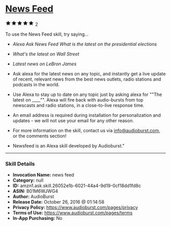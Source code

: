 # [News Feed](http://alexa.amazon.com/#skills/amzn1.ask.skill.26052e1b-6021-44a4-9d19-0cf18dd1fd8c)
![5 stars](../../images/ic_star_black_18dp_1x.png)![5 stars](../../images/ic_star_black_18dp_1x.png)![5 stars](../../images/ic_star_black_18dp_1x.png)![5 stars](../../images/ic_star_black_18dp_1x.png)![5 stars](../../images/ic_star_black_18dp_1x.png) 2

To use the News Feed skill, try saying...

* *Alexa Ask News Feed What is the latest on the presidential elections*

* *What's the latest on Wall Street*

* *Latest news on LeBron James*

- Ask alexa for the latest news on any topic, and instantly get a live update of recent, relevant news from the best news outlets, radio stations and podcasts in the world.  
- Use Alexa to stay up to date on any topic just by asking alexa for ""The latest on ____"".  Alexa will fire back with audio-bursts from top newscasts and radio stations, in a close-to-live response time.

- An email address is required during installation for personalization and updates - we will not use your email for any other reason.
- For more information on the skill, contact us via info@audioburst.com, or the comments section!
- Newsfeed is an Alexa skill developed by Audioburst."

***

### Skill Details

* **Invocation Name:** news feed
* **Category:** null
* **ID:** amzn1.ask.skill.26052e1b-6021-44a4-9d19-0cf18dd1fd8c
* **ASIN:** B01M6WJWG4
* **Author:** AudioBurst
* **Release Date:** October 26, 2016 @ 01:14:58
* **Privacy Policy:** https://www.audioburst.com/pages/privacy
* **Terms of Use:** https://www.audioburst.com/pages/terms
* **In-App Purchasing:** No
